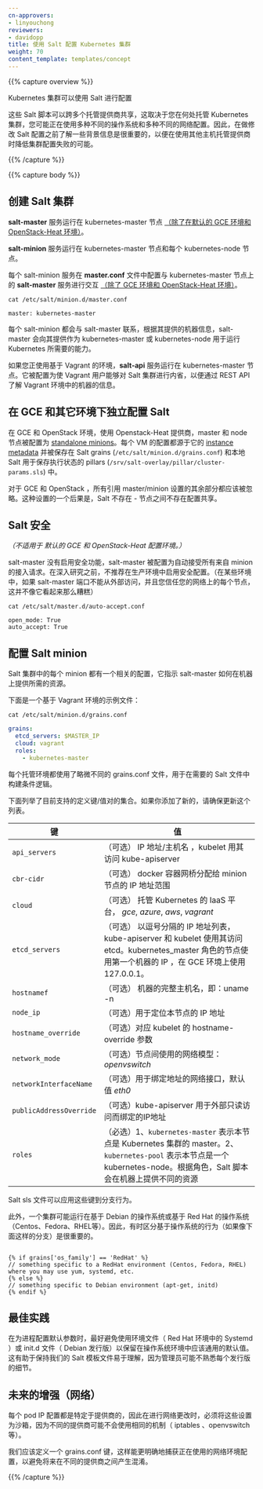 ```yaml
---
cn-approvers:
- linyouchong
reviewers:
- davidopp
title: 使用 Salt 配置 Kubernetes 集群
weight: 70
content_template: templates/concept
---
```

<!--
reviewers:
- davidopp
title: Configuring Kubernetes with Salt
weight: 70
content_template: templates/concept
---
-->

{{% capture overview %}}

<!--
The Kubernetes cluster can be configured using Salt.
-->
Kubernetes 集群可以使用 Salt 进行配置

<!--
The Salt scripts are shared across multiple hosting providers and depending on where you host your Kubernetes cluster, you may be using different operating systems and different networking configurations. As a result, it's important to understand some background information before making Salt changes in order to minimize introducing failures for other hosting providers.
-->
这些 Salt 脚本可以跨多个托管提供商共享，这取决于您在何处托管 Kubernetes 集群，您可能正在使用多种不同的操作系统和多种不同的网络配置。因此，在做修改 Salt 配置之前了解一些背景信息是很重要的，以便在使用其他主机托管提供商时降低集群配置失败的可能。

{{% /capture %}}

{{% capture body %}}

<!--
## Salt cluster setup
-->
## 创建 Salt 集群

<!--
The **salt-master** service runs on the kubernetes-master [(except on the default GCE and OpenStack-Heat setup)](#standalone-salt-configuration-on-gce-and-others).
-->
**salt-master** 服务运行在 kubernetes-master 节点 [（除了在默认的 GCE 环境和 OpenStack-Heat 环境）](#standalone-salt-configuration-on-gce-and-others)。

<!--
The **salt-minion** service runs on the kubernetes-master and each kubernetes-node in the cluster.
-->
**salt-minion** 服务运行在 kubernetes-master 节点和每个 kubernetes-node 节点。

<!--
Each salt-minion service is configured to interact with the **salt-master** service hosted on the kubernetes-master via the **master.conf** file [(except on GCE and OpenStack-Heat)](#standalone-salt-configuration-on-gce-and-others).
-->
每个 salt-minion 服务在 **master.conf** 文件中配置与 kubernetes-master 节点上的 **salt-master** 服务进行交互 [（除了 GCE 环境和 OpenStack-Heat 环境）](#standalone-salt-configuration-on-gce-and-others)。

```shell
cat /etc/salt/minion.d/master.conf
```

```none
master: kubernetes-master
```

<!--
The salt-master is contacted by each salt-minion and depending upon the machine information presented, the salt-master will provision the machine as either a kubernetes-master or kubernetes-node with all the required capabilities needed to run Kubernetes.
-->
每个 salt-minion 都会与 salt-master 联系，根据其提供的机器信息，salt-master 会向其提供作为 kubernetes-master 或 kubernetes-node 用于运行 Kubernetes 所需要的能力。

<!--
If you are running the Vagrant based environment, the **salt-api** service is running on the kubernetes-master.  It is configured to enable the vagrant user to introspect the salt cluster in order to find out about machines in the Vagrant environment via a REST API.
-->
如果您正使用基于 Vagrant 的环境，**salt-api** 服务运行在 kubernetes-master 节点。它被配置为使 Vagrant 用户能够对 Salt 集群进行内省，以便通过 REST API 了解 Vagrant 环境中的机器的信息。

<!--
## Standalone Salt Configuration on GCE and others
-->
## 在 GCE 和其它环境下独立配置 Salt

<!--
On GCE and OpenStack, using the Openstack-Heat provider, the master and nodes are all configured as [standalone minions](http://docs.saltstack.com/en/latest/topics/tutorials/standalone_minion.html). The configuration for each VM is derived from the VM's [instance metadata](https://cloud.google.com/compute/docs/metadata) and then stored in Salt grains (`/etc/salt/minion.d/grains.conf`) and pillars (`/srv/salt-overlay/pillar/cluster-params.sls`) that local Salt uses to enforce state.
-->
在 GCE 和 OpenStack 环境，使用 Openstack-Heat 提供商，master 和 node 节点被配置为 [standalone minions](http://docs.saltstack.com/en/latest/topics/tutorials/standalone_minion.html)。每个 VM 的配置都源于它的 [instance metadata](https://cloud.google.com/compute/docs/metadata) 并被保存在 Salt grains (`/etc/salt/minion.d/grains.conf`) 和本地 Salt 用于保存执行状态的 pillars (`/srv/salt-overlay/pillar/cluster-params.sls`) 中。

<!--
All remaining sections that refer to master/minion setups should be ignored for GCE and OpenStack. One fallout of this setup is that the Salt mine doesn't exist - there is no sharing of configuration amongst nodes.
-->
对于 GCE 和 OpenStack ，所有引用 master/minion 设置的其余部分都应该被忽略。这种设置的一个后果是，Salt 不存在 - 节点之间不存在配置共享。

<!--
## Salt security
-->
## Salt 安全

<!--
*(Not applicable on default GCE and OpenStack-Heat setup.)*
-->
*（不适用于 默认的 GCE 和 OpenStack-Heat 配置环境。）*

<!--
Security is not enabled on the salt-master, and the salt-master is configured to auto-accept incoming requests from minions.  It is not recommended to use this security configuration in production environments without deeper study.  (In some environments this isn't as bad as it might sound if the salt master port isn't externally accessible and you trust everyone on your network.)
-->
salt-master 没有启用安全功能，salt-master 被配置为自动接受所有来自 minion 的接入请求。在深入研究之前，不推荐在生产环境中启用安全配置。（在某些环境中，如果 salt-master 端口不能从外部访问，并且您信任您的网络上的每个节点，这并不像它看起来那么糟糕）

```shell
cat /etc/salt/master.d/auto-accept.conf
```

```shell
open_mode: True
auto_accept: True
```

<!--
## Salt minion configuration
-->
## 配置 Salt minion

<!--
Each minion in the salt cluster has an associated configuration that instructs the salt-master how to provision the required resources on the machine.
-->
Salt 集群中的每个 minion 都有一个相关的配置，它指示 salt-master 如何在机器上提供所需的资源。

<!--
An example file is presented below using the Vagrant based environment.
-->
下面是一个基于 Vagrant 环境的示例文件：

```shell
cat /etc/salt/minion.d/grains.conf
```

```yaml
grains:
  etcd_servers: $MASTER_IP
  cloud: vagrant
  roles:
    - kubernetes-master
```

<!--
Each hosting environment has a slightly different grains.conf file that is used to build conditional logic where required in the Salt files.
-->
每个托管环境都使用了略微不同的 grains.conf 文件，用于在需要的 Salt 文件中构建条件逻辑。

<!--
The following enumerates the set of defined key/value pairs that are supported today.  If you add new ones, please make sure to update this list.
-->
下面列举了目前支持的定义键/值对的集合。如果你添加了新的，请确保更新这个列表。

<!--
Key | Value
`api_servers` | (Optional) The IP address / host name where a kubelet can get read-only access to kube-apiserver
`cbr-cidr` | (Optional) The minion IP address range used for the docker container bridge.
`cloud` | (Optional) Which IaaS platform is used to host Kubernetes, *gce*, *azure*, *aws*, *vagrant*
`etcd_servers` | (Optional) Comma-delimited list of IP addresses the kube-apiserver and kubelet use to reach etcd.  Uses the IP of the first machine in the kubernetes_master role, or 127.0.0.1 on GCE.
`hostnamef` | (Optional) The full host name of the machine, i.e. uname -n
`node_ip` | (Optional) The IP address to use to address this node
`hostname_override` | (Optional) Mapped to the kubelet hostname-override
`network_mode` | (Optional) Networking model to use among nodes: *openvswitch*
`networkInterfaceName` | (Optional) Networking interface to use to bind addresses, default value *eth0*
`publicAddressOverride` | (Optional) The IP address the kube-apiserver should use to bind against for external read-only access
`roles` | (Required) 1. `kubernetes-master` means this machine is the master in the Kubernetes cluster.  2. `kubernetes-pool` means this machine is a kubernetes-node.  Depending on the role, the Salt scripts will provision different resources on the machine.

-->
键 | 值
-----------------------------------|----------------------------------------------------------------
`api_servers` | （可选） IP 地址/主机名 ，kubelet 用其访问 kube-apiserver
`cbr-cidr` | （可选） docker 容器网桥分配给 minion 节点的 IP 地址范围
`cloud` | （可选） 托管 Kubernetes 的 IaaS 平台， *gce*, *azure*, *aws*, *vagrant*
`etcd_servers` | （可选） 以逗号分隔的 IP 地址列表，kube-apiserver 和 kubelet 使用其访问 etcd。kubernetes_master 角色的节点使用第一个机器的 IP ，在 GCE 环境上使用 127.0.0.1。
`hostnamef` | （可选） 机器的完整主机名，即：uname -n
`node_ip` | （可选）用于定位本节点的 IP 地址
`hostname_override` | （可选）对应 kubelet 的 hostname-override 参数
`network_mode` | （可选）节点间使用的网络模型：*openvswitch*
`networkInterfaceName` | （可选）用于绑定地址的网络接口，默认值 *eth0*
`publicAddressOverride` | （可选）kube-apiserver 用于外部只读访问而绑定的IP地址
`roles` | （必选）1、`kubernetes-master` 表示本节点是 Kubernetes 集群的 master。2、`kubernetes-pool` 表示本节点是一个 kubernetes-node。根据角色，Salt 脚本会在机器上提供不同的资源

<!--
These keys may be leveraged by the Salt sls files to branch behavior.
-->
Salt sls 文件可以应用这些键到分支行为。

<!--
In addition, a cluster may be running a Debian based operating system or Red Hat based operating system (Centos, Fedora, RHEL, etc.).  As a result, it's important to sometimes distinguish behavior based on operating system using if branches like the following.
-->
此外，一个集群可能运行在基于 Debian 的操作系统或基于 Red Hat 的操作系统（Centos、Fedora、RHEL等）。因此，有时区分基于操作系统的行为（如果像下面这样的分支）是很重要的。

```liquid

{% if grains['os_family'] == 'RedHat' %}
// something specific to a RedHat environment (Centos, Fedora, RHEL) where you may use yum, systemd, etc.
{% else %}
// something specific to Debian environment (apt-get, initd)
{% endif %}

```

<!--
## Best Practices
-->
## 最佳实践

<!--
When configuring default arguments for processes, it's best to avoid the use of EnvironmentFiles (Systemd in Red Hat environments) or init.d files (Debian distributions) to hold default values that should be common across operating system environments.  This helps keep our Salt template files easy to understand for editors who may not be familiar with the particulars of each distribution.
-->
在为进程配置默认参数时，最好避免使用环境文件（ Red Hat 环境中的 Systemd ）或 init.d 文件（ Debian 发行版）以保留在操作系统环境中应该通用的默认值。这有助于保持我们的 Salt 模板文件易于理解，因为管理员可能不熟悉每个发行版的细节。

<!--
## Future enhancements (Networking)
-->
## 未来的增强（网络）

<!--
Per pod IP configuration is provider-specific, so when making networking changes, it's important to sandbox these as all providers may not use the same mechanisms (iptables, openvswitch, etc.)
-->
每个 pod IP 配置都是特定于提供商的，因此在进行网络更改时，必须将这些设置为沙箱，因为不同的提供商可能不会使用相同的机制（ iptables 、openvswitch 等）。

<!--
We should define a grains.conf key that captures more specifically what network configuration environment is being used to avoid future confusion across providers.
-->
我们应该定义一个 grains.conf 键，这样能更明确地捕获正在使用的网络环境配置，以避免将来在不同的提供商之间产生混淆。

{{% /capture %}}